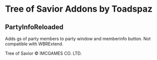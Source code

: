 # Tree of Savior Addons by Toadspaz

## PartyInfoReloaded
Adds gs of party members to party window and memberinfo button. Not compatible with WBRExtend.

Tree of Savior © IMCGAMES CO. LTD.
